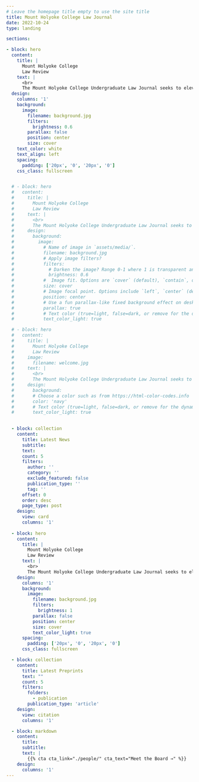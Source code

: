```yaml
---
# Leave the homepage title empty to use the site title
title: Mount Holyoke College Law Journal
date: 2022-10-24
type: landing

sections:

- block: hero
  content:
    title: |
      Mount Holyoke College 
      Law Review
    text: |
      <br>
      The Mount Holyoke College Undergraduate Law Journal seeks to elevate the voices of Mount Holyoke College students in the field of legal scholarship.
  design:
    columns: '1'
    background:
      image: 
        filename: background.jpg
        filters:
          brightness: 0.6
        parallax: false
        position: center
        size: cover
    text_color: white
    text_align: left
    spacing:
      padding: ['20px', '0', '20px', '0']
    css_class: fullscreen


  # - block: hero
  #   content:
  #     title: |
  #       Mount Holyoke College 
  #       Law Review
  #     text: |
  #       <br>
  #       The Mount Holyoke College Undergraduate Law Journal seeks to elevate the voices of Mount Holyoke College students in the field of legal scholarship.
  #     design:
  #       background:
  #         image:
  #           # Name of image in `assets/media/`.
  #           filename: background.jpg
  #           # Apply image filters?
  #           filters:
  #             # Darken the image? Range 0-1 where 1 is transparent and 0 is opaque.
  #             brightness: 0.6
  #           #  Image fit. Options are `cover` (default), `contain`, or `actual` size.
  #           size: cover
  #           # Image focal point. Options include `left`, `center` (default), or `right`.
  #           position: center
  #           # Use a fun parallax-like fixed background effect on desktop? true/false
  #           parallax: true
  #           # Text color (true=light, false=dark, or remove for the dynamic theme color).
  #           text_color_light: true

  # - block: hero
  #   content:
  #     title: |
  #       Mount Holyoke College 
  #       Law Review
  #     image:
  #       filename: welcome.jpg
  #     text: |
  #       <br>
  #       The Mount Holyoke College Undergraduate Law Journal seeks to elevate the voices of Mount Holyoke College students in the field of legal scholarship.
  #     design:
  #       background:
  #       # Choose a color such as from https://html-color-codes.info
  #       color: 'navy'
  #       # Text color (true=light, false=dark, or remove for the dynamic theme color).
  #       text_color_light: true

  
  - block: collection
    content:
      title: Latest News
      subtitle:
      text:
      count: 5
      filters:
        author: ''
        category: ''
        exclude_featured: false
        publication_type: ''
        tag: ''
      offset: 0
      order: desc
      page_type: post
    design:
      view: card
      columns: '1'
  
  - block: hero
    content:
      title: |
        Mount Holyoke College 
        Law Review
      text: |
        <br>
        The Mount Holyoke College Undergraduate Law Journal seeks to elevate the voices of Mount Holyoke College students in the field of legal scholarship.
    design:
      columns: '1'
      background:
        image: 
          filename: background.jpg
          filters:
            brightness: 1
          parallax: false
          position: center
          size: cover
          text_color_light: true
      spacing:
        padding: ['20px', '0', '20px', '0']
      css_class: fullscreen

  - block: collection
    content:
      title: Latest Preprints
      text: ""
      count: 5
      filters:
        folders:
          - publication
        publication_type: 'article'
    design:
      view: citation
      columns: '1'

  - block: markdown
    content:
      title:
      subtitle:
      text: |
        {{% cta cta_link="./people/" cta_text="Meet the Board →" %}}
    design:
      columns: '1'
---
```

